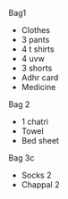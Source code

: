 Bag1 
- Clothes 
- 3 pants
- 4 t shirts 
- 4 uvw 
- 3 shorts
- Adhr card 
- Medicine 

Bag 2 
- 1 chatri
- Towel
- Bed sheet

Bag 3c
- Socks 2
- Chappal 2 


